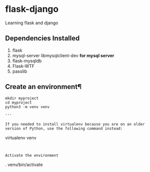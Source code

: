 # flask-django
Learning flask and django

## Dependencies Installed

1. flask
2. mysql-server libmysqlclient-dev **for mysql server**
3. flask-mysqldb
4. Flask-WTF
5. passlib

##  Create an environment¶

```
mkdir myproject
cd myproject
python3 -m venv venv

'''

If you needed to install virtualenv because you are on an older version of Python, use the following command instead:

```
virtualenv venv

```


Activate the environment

```
. venv/bin/activate

```